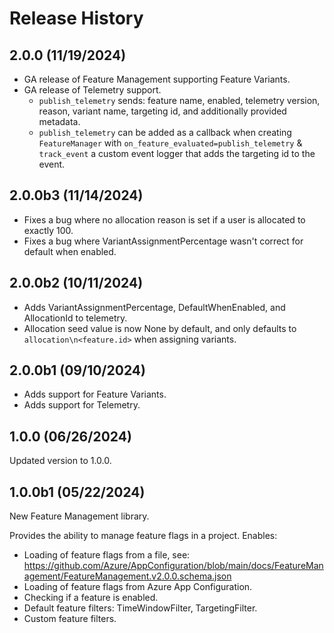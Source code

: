 # Release History

## 2.0.0 (11/19/2024)

* GA release of Feature Management supporting Feature Variants.
* GA release of Telemetry support.
  * `publish_telemetry` sends: feature name, enabled, telemetry version, reason, variant name, targeting id, and additionally provided metadata.
  * `publish_telemetry` can be added as a callback when creating `FeatureManager` with `on_feature_evaluated=publish_telemetry`
  & `track_event` a custom event logger that adds the targeting id to the event.

## 2.0.0b3 (11/14/2024)

* Fixes a bug where no allocation reason is set if a user is allocated to exactly 100.
* Fixes a bug where VariantAssignmentPercentage wasn't correct for default when enabled.

## 2.0.0b2 (10/11/2024)

* Adds VariantAssignmentPercentage, DefaultWhenEnabled, and AllocationId to telemetry.
* Allocation seed value is now None by default, and only defaults to `allocation\n<feature.id>` when assigning variants.

## 2.0.0b1 (09/10/2024)

* Adds support for Feature Variants.
* Adds support for Telemetry.

## 1.0.0 (06/26/2024)

Updated version to 1.0.0.

## 1.0.0b1 (05/22/2024)

New Feature Management library.

Provides the ability to manage feature flags in a project. Enables:

* Loading of feature flags from a file, see: https://github.com/Azure/AppConfiguration/blob/main/docs/FeatureManagement/FeatureManagement.v2.0.0.schema.json
* Loading of feature flags from Azure App Configuration.
* Checking if a feature is enabled.
* Default feature filters: TimeWindowFilter, TargetingFilter.
* Custom feature filters.
